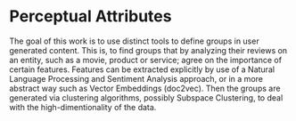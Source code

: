 # Perceptual Attributes
The goal of this work is to use distinct tools to define groups in user generated content. 
This is, to find groups that by analyzing their reviews on an entity, such as a movie, product or service; agree on the importance of certain features. 
Features can be extracted explicitly by use of a Natural Language Processing and Sentiment Analysis approach, or in a more abstract way such as Vector Embeddings (doc2vec). 
Then the groups are generated via clustering algorithms, possibly Subspace Clustering, to deal with the high-dimentionality of the data.
